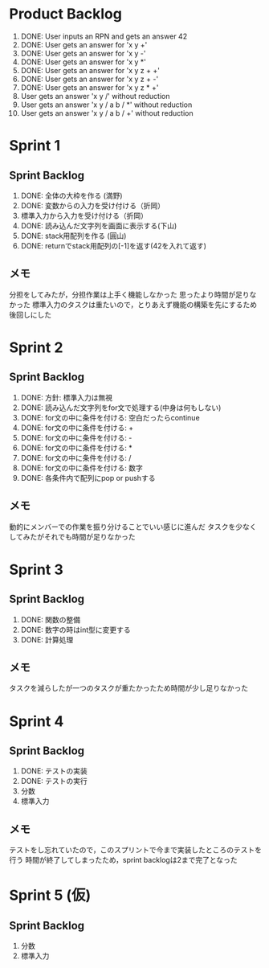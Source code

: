 # Product Backlog
1. DONE: User inputs an RPN and gets an answer 42
2. DONE: User gets an answer for 'x y +'
3. DONE: User gets an answer for 'x y -'
4. DONE: User gets an answer for 'x y *'
5. DONE: User gets an answer for 'x y z + +'
6. DONE: User gets an answer for 'x y z + -'
7. DONE: User gets an answer for 'x y z * +'
8. User gets an answer 'x y /' without reduction
9. User gets an answer 'x y / a b / *' without reduction
10. User gets an answer 'x y / a b / +' without reduction

# Sprint 1
## Sprint Backlog
1. DONE: 全体の大枠を作る (満野)
2. DONE: 変数からの入力を受け付ける（折岡）
3. 標準入力から入力を受け付ける（折岡）
4. DONE: 読み込んだ文字列を画面に表示する(下山)
5. DONE: stack用配列を作る (圓山)
6. DONE: returnでstack用配列の[-1]を返す(42を入れて返す) 
## メモ
分担をしてみたが，分担作業は上手く機能しなかった
思ったより時間が足りなかった
標準入力のタスクは重たいので，とりあえず機能の構築を先にするため後回しにした


# Sprint 2
## Sprint Backlog
1. DONE: 方針: 標準入力は無視
2. DONE: 読み込んだ文字列をfor文で処理する(中身は何もしない)
3. DONE: for文の中に条件を付ける: 空白だったらcontinue
4. DONE: for文の中に条件を付ける: +
5. DONE: for文の中に条件を付ける: -
6. DONE: for文の中に条件を付ける: *
7. DONE: for文の中に条件を付ける: /
8. DONE: for文の中に条件を付ける: 数字
9. DONE: 各条件内で配列にpop or pushする
## メモ
動的にメンバーでの作業を振り分けることでいい感じに進んだ
タスクを少なくしてみたがそれでも時間が足りなかった

# Sprint 3
## Sprint Backlog
1. DONE: 関数の整備
2. DONE: 数字の時はint型に変更する
3. DONE: 計算処理
## メモ
タスクを減らしたが一つのタスクが重たかったため時間が少し足りなかった

# Sprint 4
## Sprint Backlog
1. DONE: テストの実装
2. DONE: テストの実行
3. 分数
4. 標準入力

## メモ
テストをし忘れていたので，このスプリントで今まで実装したところのテストを行う
時間が終了してしまったため，sprint backlogは2まで完了となった

# Sprint 5 (仮)
## Sprint Backlog
1. 分数
2. 標準入力
